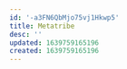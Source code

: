 ```yaml
---
id: '-a3FN6QbMjo75vj1Hkwp5'
title: Metatribe
desc: ''
updated: 1639759165196
created: 1639759165196
---
```



